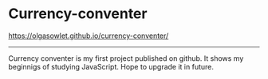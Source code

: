 # Currency-conventer

<https://olgasowlet.github.io/currency-conventer/>
***
Currency conventer is my first project published on github. It shows my beginnigs of studying JavaScript. Hope to upgrade it in future. 
